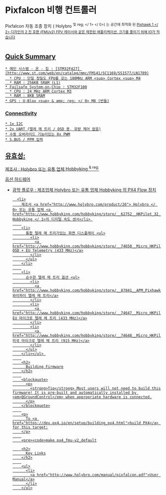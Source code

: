 # Pixfalcon 비행 컨트롤러 

Pixfalcon 자동 조종 장치 ( Holybro <sup> 및 reg; </ 1> </ 0>) 는 공간에 최적화 된 <a href="../flight_controller/pixhawk.md"> Pixhawk 1 </ 2> 디자인의 2 진 호환 (FMUv2) FPV 레이서와 같은 제한된 애플리케이션. 크기를 줄이기 위해 IO가 적습니다</p> 

<p>
  <img src="../../assets/hardware/hardware-pixfalcon.png" alt="" />
</p>

<h2>
  Quick Summary
</h2>

<pre><code>* 메인 시스템 - 온 - 칩 : [STM32F427] (http://www.st.com/web/en/catalog/mmc/FM141/SC1169/SS1577/LN1789)
  * CPU : 단일 정밀도 FPU를 갖는 180MHz ARM &lt;sup&gt; Cortex &lt;sup&gt; M4
  * RAM : 256KB SRAM (L1)
* Failsafe System-on-Chip : STM32F100
  * CPU : 24 MHz ARM Cortex M3
  * RAM : 8KB SRAM
* GPS : U-Blox &lt;sup&gt; & amp; reg; &lt;/ 0> M8 (번들)
</code></pre>

<h3>
  Connectivity
</h3>

<pre><code>* 1x I2C
* 2x UART (텔레 메 트리 / OSD 용, 유량 제어 없음)
* 수동 오버라이드 기능이있는 8x PWM
* S.BUS / PPM 입력
</code></pre>

<h2>
  유효성:
</h2>

<p>
  제조사 : <a href="http://www.holybro.com/product/8"> Holybro </ 0> 또는 유통 업체 <a href="http://www.hobbyking.com/hobbyking/store/__86437__PixFalcon_Micro_PX4_Autopilot_plus_Micro_M8N_GPS_and_Mega_PBD_Power_Module.html"> Hobbyking <sup> & reg; </ 2> </ 1></p> 
  
  <p>
    옵션 하드웨어
  </p>
  
  <ul>
    <li>
      광학 플로우 : 제조업체 <a href="http://www.holybro.com/product/24"> Holybro </ 0> 또는 유통 업체 <a href="http://www.hobbyking.com/hobbyking/store/__66308__HK_Pilot32_Optical_Flow_Kit_With_Sonar.html"> Hobbyking </ 1>의 PX4 Flow 장치</li> 
      
      <li>
        제조사 <a href="http://www.holybro.com/product/26"> Holybro </ 0> 또는 유통 업체 <a href="http://www.hobbyking.com/hobbyking/store/__62752__HKPilot_32_Digital_Air_Speed_Sensor_And_Pitot_Tube_Set.html"> Hobbyking </ 1>의 디지털 속도 센서</li> 
        
        <li>
          통합 텔레 메 트리가있는 화면 디스플레이 <ul>
            <li>
              <a href="http://www.hobbyking.com/hobbyking/store/__74650__Micro_HKPilot_Telemetry_Radio_Module_with_On_Screen_Display_OSD_unit_433MHz_.html">Hobbyking OSD + EU Telemetry (433 MHz)</a>
            </li>
          </ul>
        </li>
        
        <li>
          순수한 텔레 메 트리 옵션 <ul>
            <li>
              <a href="http://www.hobbyking.com/hobbyking/store/__87841__APM_Pixhawk_Wireless_Wifi_Radio_Module.html">Hobbyking 와이파이 텔레 메 트리</a>
            </li>
            <li>
              <a href="http://www.hobbyking.com/hobbyking/store/__74647__Micro_HKPilot_Telemetry_radio_Set_With_Integrated_PCB_Antenna_433Mhz.html">Hobbyking EU 마이크로 텔레 메 트리 (433 MHz)</a>
            </li>
            <li>
              <a href="http://www.hobbyking.com/hobbyking/store/__74648__Micro_HKPilot_Telemetry_radio_Set_With_Integrated_PCB_Antenna_915Mhz.html">Hobbyking 미국 마이크로 텔레 메 트리 (915 MHz)</a>
            </li>
          </ul>
        </li></ul> 
        
        <h2>
          Building Firmware
        </h2>
        
        <blockquote>
          <p>
            <strong>Tip</strong> Most users will not need to build this firmware! It is pre-built and automatically installed by <em>QGroundControl</em> when appropriate hardware is connected.
          </p>
        </blockquote>
        
        <p>
          To <a href="https://dev.px4.io/en/setup/building_px4.html">build PX4</a> for this target:
        </p>
        
        <pre><code>make px4_fmu-v2_default
</code></pre>
        
        <h2>
          Key Links
        </h2>
        
        <ul>
          <li>
            <a href="http://www.holybro.com/manual/pixfalcon.pdf">User Manual</a>
          </li>
        </ul>